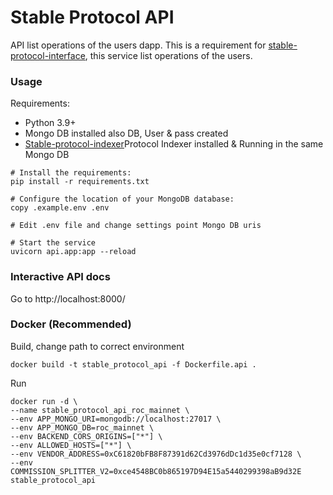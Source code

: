 # Stable Protocol API

API list operations of the users dapp. This is a requirement for [stable-protocol-interface](https://github.com/money-on-chain/stable-protocol-interface), this service list operations of the users.

### Usage

Requirements:

* Python 3.9+
* Mongo DB installed also DB, User & pass created
* [Stable-protocol-indexer](https://github.com/money-on-chain/stable-protocol-indexer)Protocol Indexer installed & Running in the same Mongo DB

```
# Install the requirements:
pip install -r requirements.txt

# Configure the location of your MongoDB database:
copy .example.env .env

# Edit .env file and change settings point Mongo DB uris 

# Start the service
uvicorn api.app:app --reload
```

### Interactive API docs

Go to http://localhost:8000/


### Docker (Recommended)

Build, change path to correct environment

```
docker build -t stable_protocol_api -f Dockerfile.api .
```

Run

```
docker run -d \
--name stable_protocol_api_roc_mainnet \
--env APP_MONGO_URI=mongodb://localhost:27017 \
--env APP_MONGO_DB=roc_mainnet \
--env BACKEND_CORS_ORIGINS=["*"] \
--env ALLOWED_HOSTS=["*"] \
--env VENDOR_ADDRESS=0xC61820bFB8F87391d62Cd3976dDc1d35e0cf7128 \
--env COMMISSION_SPLITTER_V2=0xce4548BC0b865197D94E15a5440299398aB9d32E
stable_protocol_api
```


